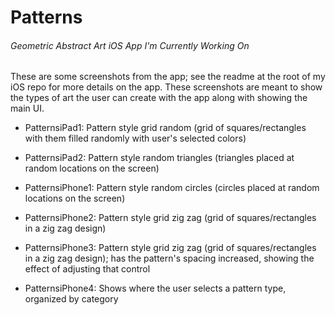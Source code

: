 #  Patterns

###### Geometric Abstract Art iOS App I'm Currently Working On

These are some screenshots from the app; see the readme at the root of my iOS repo for more details on the app. These screenshots are meant to show the types of art the user can create with the app along with showing the main UI.

- PatternsiPad1: Pattern style grid random (grid of squares/rectangles with them filled randomly with user's selected colors)
- PatternsiPad2: Pattern style random triangles (triangles placed at random locations on the screen)

- PatternsiPhone1: Pattern style random circles (circles placed at random locations on the screen)
- PatternsiPhone2: Pattern style grid zig zag (grid of squares/rectangles in a zig zag design)
- PatternsiPhone3: Pattern style grid zig zag (grid of squares/rectangles in a zig zag design); has the pattern's spacing increased, showing the effect of adjusting that control
- PatternsiPhone4: Shows where the user selects a pattern type, organized by category


